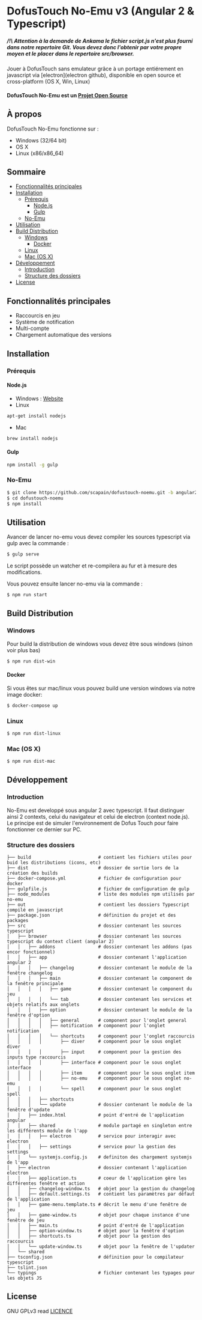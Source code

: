 # DofusTouch No-Emu v3 (Angular 2 & Typescript)
##### **/!\ Attention** à la demande de Ankama le fichier script.js n'est plus fourni dans notre repertoire Git. Vous devez donc l'obtenir par votre propre moyen et le placer dans le repertoire src/browser.
Jouer à DofusTouch sans emulateur grâce à un portage entiérement en javascript via [electron](electron github), disponible en open source et cross-platform (OS X, Win, Linux)
#### DofusTouch No-Emu est un [Projet Open Source](http://openopensource.org/)

## À propos
DofusTouch No-Emu fonctionne sur :
 - Windows (32/64 bit)
 - OS X
 - Linux (x86/x86_64)
 
## Sommaire
<!-- START doctoc generated TOC please keep comment here to allow auto update -->
<!-- DON'T EDIT THIS SECTION, INSTEAD RE-RUN doctoc TO UPDATE -->
 

- [Fonctionnalités principales](#fonctionnalit%C3%A9s-principales)
- [Installation](#installation)
  - [Prérequis](#pr%C3%A9requis)
    - [Node.js](#nodejs)
    - [Gulp](#gulp)
  - [No-Emu](#no-emu)
- [Utilisation](#utilisation)
- [Build Distribution](#build-distribution)
  - [Windows](#windows)
    - [Docker](#docker)
  - [Linux](#linux)
  - [Mac (OS X)](#mac-os-x)
- [Développement](#d%C3%A9veloppement)
  - [Introduction](#introduction)
  - [Structure des dossiers](#structure-des-dossiers)
- [License](#license)

<!-- END doctoc generated TOC please keep comment here to allow auto update -->
 
## Fonctionnalités principales
- Raccourcis en jeu
- Système de notification
- Multi-compte
- Chargement automatique des versions


## Installation
### Prérequis
#### Node.js
- Windows : [Website](https://nodejs.org)
- Linux
```sh
apt-get install nodejs
```
- Mac
```sh
brew install nodejs
```
#### Gulp
```sh
npm install -g gulp
```

### No-Emu
```sh
$ git clone https://github.com/scapain/dofustouch-noemu.git -b angular2-typescript
$ cd dofustouch-noemu
$ npm install
```
## Utilisation
Avancer de lancer no-emu vous devez compiler les sources typescript via gulp avec la commande :
```sh
$ gulp serve
```
Le script possède un watcher et re-compilera au fur et à mesure des modifications.

Vous pouvez ensuite lancer no-emu via la commande :
```sh
$ npm run start
```

## Build Distribution
### Windows
Pour build la distribution de windows vous devez être sous windows (sinon voir plus bas)
```sh
$ npm run dist-win
```
#### Docker
Si vous êtes sur mac/linux vous pouvez build une version windows via notre image docker:
```sh
$ docker-compose up
```

### Linux
```sh
$ npm run dist-linux
```

### Mac (OS X)
```sh
$ npm run dist-mac
```

## Développement

### Introduction
No-Emu est developpé sous angular 2 avec typescript. Il faut distinguer ainsi 2 contexts,
 celui du navigateur et celui de electron (context node.js). Le principe est de simuler l'environnement de Dofus Touch pour faire fonctionner ce dernier sur PC.

### Structure des dossiers
    
    ├── build                         # contient les fichiers utiles pour buid les distributions (icons, etc)                       
    ├── dist                          # dossier de sortie lors de la création des builds
    ├── docker-compose.yml            # fichier de configuration pour docker
    ├── gulpfile.js                   # fichier de configuration de gulp
    ├── node_modules                  # liste des modules npm utilisés par no-emu
    ├── out                           # contient les dossiers Typescript compilé en javascript
    ├── package.json                  # définition du projet et des packages 
    ├── src                           # dossier contenant les sources typescript
    │   ├── browser                   # dossier contenant les sources typescript du context client (angular 2)
    │   │   ├── addons                # dossier contenant les addons (pas encor fonctionnel)
    │   │   ├── app                   # dossier contenant l'application angular 2
    │   │   │   ├── changelog         # dossier contenant le module de la fenêtre changelog
    │   │   │   ├── main              # dossier contenant le component de la fenêtre principale
    │   │   │   │   ├── game          # dossier contenant le component du jeu
    │   │   │   │   └── tab           # dossier contenant les services et objets relatifs aux onglets
    │   │   │   ├── option            # dossier contenant le module de la fenêtre d'option
    │   │   │   │   ├── general       # component pour l'onglet general
    │   │   │   │   ├── notification  # component pour l'onglet notification
    │   │   │   │   └── shortcuts     # component pour l'onglet raccourcis
    │   │   │   │       ├── diver     # component pour le sous onglet diver
    │   │   │   │       ├── input     # component pour la gestion des inputs type raccourcis
    │   │   │   │       ├── interface # component pour le sous onglet interface
    │   │   │   │       ├── item      # component pour le sous onglet item
    │   │   │   │       ├── no-emu    # component pour le sous onglet no-emu
    │   │   │   │       └── spell     # component pour le sous onglet spell
    │   │   │   ├── shortcuts 
    │   │   │   └── update            # dossier contenant le module de la fenêtre d'update
    │   │   ├── index.html            # point d'entré de l'application angular
    │   │   ├── shared                # module partagé en singleton entre les différents module de l'app
    │   │   │   ├── electron          # service pour interagir avec electron
    │   │   │   ├── settings          # service pour la gestion des settings
    │   │   └── systemjs.config.js    # definiton des chargement systemjs de l'app
    │   ├── electron                  # dossier contenant l'application electron
    │   │   ├── application.ts        # coeur de l'application gère les différentes fenêtre et action
    │   │   ├── changelog-window.ts   # objet pour la gestion du changelog
    │   │   ├── default.settings.ts   # contient les paramètres par défaut de l'application
    │   │   ├── game-menu.template.ts # décrit le menu d'une fenêtre de jeu
    │   │   ├── game-window.ts        # objet pour chaque instance d'une fenêtre de jeu
    │   │   ├── main.ts               # point d'entré de l'application
    │   │   ├── option-window.ts      # objet pour la fenêtre d'option
    │   │   ├── shortcuts.ts          # objet pour la gestion des raccourcis
    │   │   └── update-window.ts      # objet pour la fenêtre de l'updater
    │   └── shared
    ├── tsconfig.json                 # définition pour le compilateur typescript
    ├── tslint.json
    └── typings                       # fichier contenant les typages pour les objets JS


License
----

GNU GPLv3 read [LICENCE](https://github.com/scapain/dofustouch-noemu/blob/master/LICENCE)
